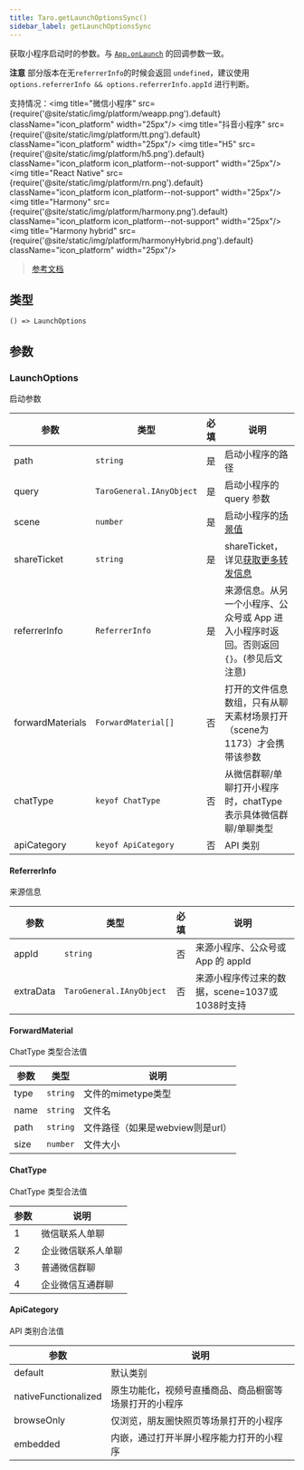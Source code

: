 ```yaml
---
title: Taro.getLaunchOptionsSync()
sidebar_label: getLaunchOptionsSync
---
```


获取小程序启动时的参数。与 [`App.onLaunch`](https://developers.weixin.qq.com/miniprogram/dev/reference/api/App.html#onlaunchobject-object) 的回调参数一致。

**注意**
部分版本在无`referrerInfo`的时候会返回 `undefined`，建议使用 `options.referrerInfo && options.referrerInfo.appId` 进行判断。

支持情况：<img title="微信小程序" src={require('@site/static/img/platform/weapp.png').default} className="icon_platform" width="25px"/> <img title="抖音小程序" src={require('@site/static/img/platform/tt.png').default} className="icon_platform" width="25px"/> <img title="H5" src={require('@site/static/img/platform/h5.png').default} className="icon_platform icon_platform--not-support" width="25px"/> <img title="React Native" src={require('@site/static/img/platform/rn.png').default} className="icon_platform icon_platform--not-support" width="25px"/> <img title="Harmony" src={require('@site/static/img/platform/harmony.png').default} className="icon_platform icon_platform--not-support" width="25px"/> <img title="Harmony hybrid" src={require('@site/static/img/platform/harmonyHybrid.png').default} className="icon_platform" width="25px"/>

> [参考文档](https://developers.weixin.qq.com/miniprogram/dev/api/base/app/life-cycle/wx.getLaunchOptionsSync.html)

## 类型

```tsx
() => LaunchOptions
```

## 参数

### LaunchOptions

启动参数

| 参数 | 类型 | 必填 | 说明 |
| --- | --- | :---: | --- |
| path | `string` | 是 | 启动小程序的路径 |
| query | `TaroGeneral.IAnyObject` | 是 | 启动小程序的 query 参数 |
| scene | `number` | 是 | 启动小程序的[场景值](https://developers.weixin.qq.com/miniprogram/dev/framework/app-service/scene.html) |
| shareTicket | `string` | 是 | shareTicket，详见[获取更多转发信息](https://developers.weixin.qq.com/miniprogram/dev/framework/open-ability/share.html) |
| referrerInfo | `ReferrerInfo` | 是 | 来源信息。从另一个小程序、公众号或 App 进入小程序时返回。否则返回 `{}`。(参见后文注意) |
| forwardMaterials | `ForwardMaterial[]` | 否 | 打开的文件信息数组，只有从聊天素材场景打开（scene为1173）才会携带该参数 |
| chatType | `keyof ChatType` | 否 | 从微信群聊/单聊打开小程序时，chatType 表示具体微信群聊/单聊类型 |
| apiCategory | `keyof ApiCategory` | 否 | API 类别 |

#### ReferrerInfo

来源信息

| 参数 | 类型 | 必填 | 说明 |
| --- | --- | :---: | --- |
| appId | `string` | 否 | 来源小程序、公众号或 App 的 appId |
| extraData | `TaroGeneral.IAnyObject` | 否 | 来源小程序传过来的数据，scene=1037或1038时支持 |

#### ForwardMaterial

ChatType 类型合法值

| 参数 | 类型 | 说明 |
| --- | --- | --- |
| type | `string` | 文件的mimetype类型 |
| name | `string` | 文件名 |
| path | `string` | 文件路径（如果是webview则是url） |
| size | `number` | 文件大小 |

#### ChatType

ChatType 类型合法值

| 参数 | 说明 |
| --- | --- |
| 1 | 微信联系人单聊 |
| 2 | 企业微信联系人单聊 |
| 3 | 普通微信群聊 |
| 4 | 企业微信互通群聊 |

#### ApiCategory

API 类别合法值

| 参数 | 说明 |
| --- | --- |
| default | 默认类别 |
| nativeFunctionalized | 原生功能化，视频号直播商品、商品橱窗等场景打开的小程序 |
| browseOnly | 仅浏览，朋友圈快照页等场景打开的小程序 |
| embedded | 内嵌，通过打开半屏小程序能力打开的小程序 |
